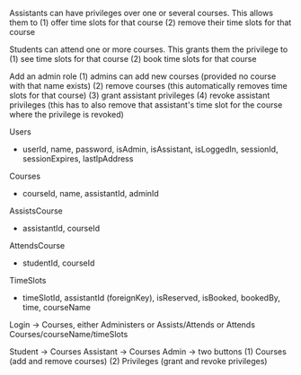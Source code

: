 
Assistants can have privileges over one or several courses. This allows them to
  (1) offer time slots for that course
  (2) remove their time slots for that course

Students can attend one or more courses. This grants them the privilege to
  (1) see time slots for that course
  (2) book time slots for that course

Add an admin role
  (1) admins can add new courses (provided no course with that name exists)
  (2) remove courses (this automatically removes time slots for that course)
  (3) grant assistant privileges
  (4) revoke assistant privileges (this has to also remove that assistant's time
      slot for the course where the privilege is revoked)

Users
- userId, name, password, isAdmin, isAssistant, isLoggedIn, sessionId,
  sessionExpires, lastIpAddress

Courses
- courseId, name, assistantId, adminId

AssistsCourse
- assistantId, courseId

AttendsCourse
- studentId, courseId

TimeSlots
- timeSlotId, assistantId (foreignKey), isReserved, isBooked, bookedBy, time,
  courseName

Login -> Courses, either Administers or Assists/Attends or Attends
Courses/courseName/timeSlots


Student -> Courses
Assistant -> Courses
Admin -> two buttons
  (1) Courses (add and remove courses)
  (2) Privileges (grant and revoke privileges)
